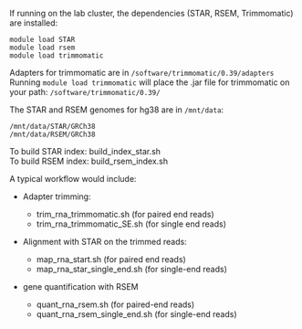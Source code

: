 If running on the lab cluster, the dependencies (STAR, RSEM, Trimmomatic) are installed: 

```
module load STAR  
module load rsem   
module load trimmomatic  
```
Adapters for trimmomatic are in `/software/trimmomatic/0.39/adapters` 
Running `module load trimmomatic` will place the .jar file for trimmomatic on your path: `/software/trimmomatic/0.39/`


The STAR and RSEM genomes for hg38 are in `/mnt/data`: 
```
/mnt/data/STAR/GRCh38
/mnt/data/RSEM/GRCh38
```

To build STAR index: build_index_star.sh  
To build RSEM index: build_rsem_index.sh  

A typical workflow would include:   

* Adapter trimming: 
    * trim_rna_trimmomatic.sh (for paired end reads) 
    * trim_rna_trimmomatic_SE.sh (for single end reads)

* Alignment with STAR on the trimmed reads: 
   * map_rna_start.sh (for paired end reads) 
   * map_rna_star_single_end.sh (for single-end reads) 
   
* gene quantification with RSEM  
   * quant_rna_rsem.sh (for paired-end reads)   
   * quant_rna_rsem_single_end.sh (for single-end reads) 
   
